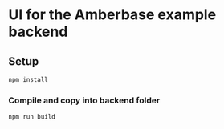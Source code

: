 # UI for the Amberbase example backend

## Setup

```sh
npm install
```

### Compile and copy into backend folder

```sh
npm run build
```
